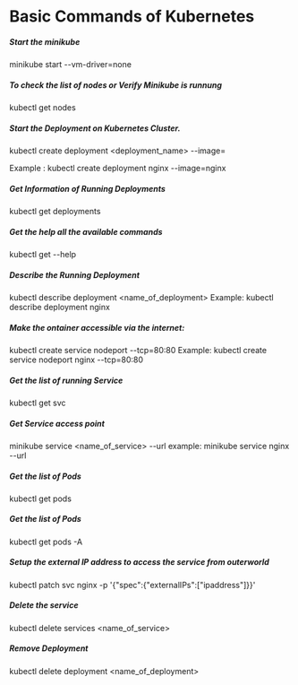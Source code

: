 

# Basic Commands of Kubernetes


##### Start the minikube 
minikube start --vm-driver=none 


##### To check the list of nodes or Verify Minikube is runnung
kubectl get nodes 

##### Start the Deployment on Kubernetes Cluster.
kubectl create deployment <deployment_name> --image=<imagename>
  
Example : kubectl create deployment nginx --image=nginx

##### Get Information of Running Deployments
kubectl get deployments

##### Get the help all the available commands
kubectl get --help  

##### Describe the Running Deployment
kubectl describe deployment <name_of_deployment>
Example: kubectl describe deployment nginx

##### Make the  ontainer accessible via the internet:
kubectl create service nodeport <deplymentname> --tcp=80:80
Example: kubectl create service nodeport nginx --tcp=80:80

##### Get the list of running Service 
kubectl get svc

##### Get Service access point 
minikube service <name_of_service> --url
example: minikube service nginx --url

##### Get the list of Pods 
kubectl get pods 

##### Get the list of Pods 
kubectl get pods -A

##### Setup the external IP address to access the service from outerworld
kubectl patch svc nginx -p '{"spec":{"externalIPs":["ipaddress"]}}'

##### Delete the service 
kubectl delete services <name_of_service>

##### Remove Deployment 
kubectl delete deployment <name_of_deployment>

